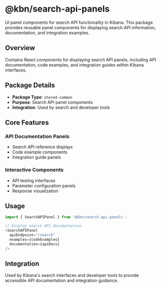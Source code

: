 # @kbn/search-api-panels

UI panel components for search API functionality in Kibana. This package provides reusable panel components for displaying search API information, documentation, and integration examples.

## Overview

Contains React components for displaying search API panels, including API documentation, code examples, and integration guides within Kibana interfaces.

## Package Details

- **Package Type**: `shared-common`
- **Purpose**: Search API panel components
- **Integration**: Used by search and developer tools

## Core Features

### API Documentation Panels
- Search API reference displays
- Code example components
- Integration guide panels

### Interactive Components
- API testing interfaces
- Parameter configuration panels
- Response visualization

## Usage

```typescript
import { SearchAPIPanel } from '@kbn/search-api-panels';

// Display search API documentation
<SearchAPIPanel
  apiEndpoint="/search"
  examples={codeExamples}
  documentation={apiDocs}
/>
```

## Integration

Used by Kibana's search interfaces and developer tools to provide accessible API documentation and integration guidance.